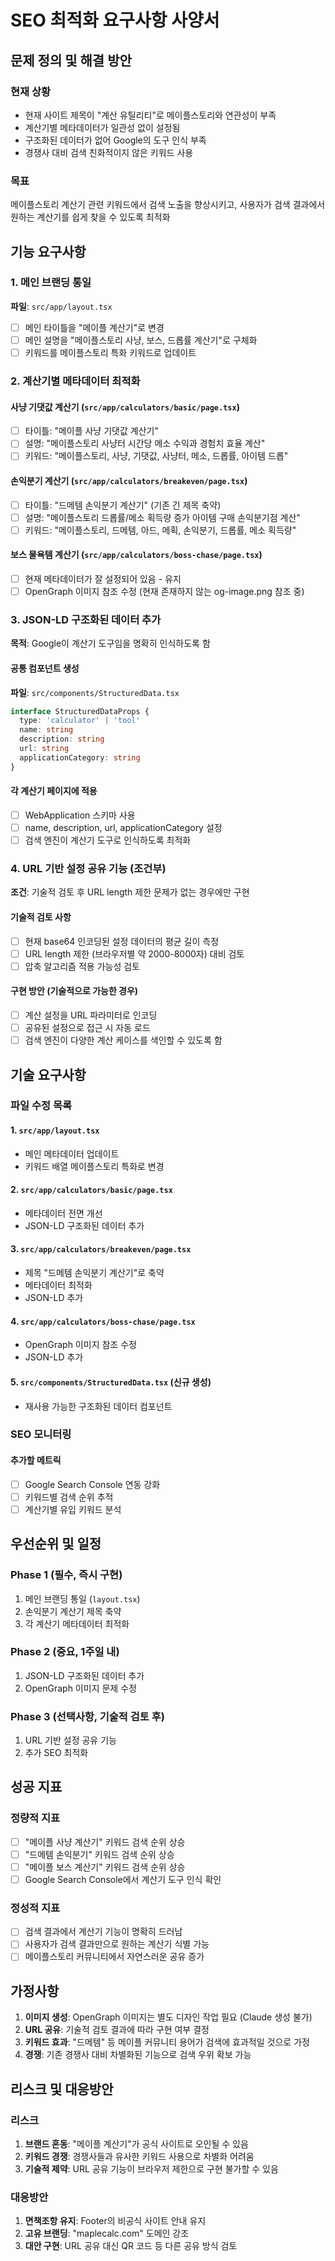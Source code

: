 # SEO 최적화 요구사항 사양서

## 문제 정의 및 해결 방안

### 현재 상황
- 현재 사이트 제목이 "계산 유틸리티"로 메이플스토리와 연관성이 부족
- 계산기별 메타데이터가 일관성 없이 설정됨 
- 구조화된 데이터가 없어 Google의 도구 인식 부족
- 경쟁사 대비 검색 친화적이지 않은 키워드 사용

### 목표
메이플스토리 계산기 관련 키워드에서 검색 노출을 향상시키고, 사용자가 검색 결과에서 원하는 계산기를 쉽게 찾을 수 있도록 최적화

## 기능 요구사항

### 1. 메인 브랜딩 통일
**파일**: `src/app/layout.tsx`
- [ ] 메인 타이틀을 "메이플 계산기"로 변경
- [ ] 메인 설명을 "메이플스토리 사냥, 보스, 드롭률 계산기"로 구체화
- [ ] 키워드를 메이플스토리 특화 키워드로 업데이트

### 2. 계산기별 메타데이터 최적화

#### 사냥 기댓값 계산기 (`src/app/calculators/basic/page.tsx`)
- [ ] 타이틀: "메이플 사냥 기댓값 계산기"
- [ ] 설명: "메이플스토리 사냥터 시간당 메소 수익과 경험치 효율 계산"
- [ ] 키워드: "메이플스토리, 사냥, 기댓값, 사냥터, 메소, 드롭률, 아이템 드롭"

#### 손익분기 계산기 (`src/app/calculators/breakeven/page.tsx`)
- [ ] 타이틀: "드메템 손익분기 계산기" (기존 긴 제목 축약)
- [ ] 설명: "메이플스토리 드롭률/메소 획득량 증가 아이템 구매 손익분기점 계산"
- [ ] 키워드: "메이플스토리, 드메템, 아드, 메획, 손익분기, 드롭률, 메소 획득량"

#### 보스 물욕템 계산기 (`src/app/calculators/boss-chase/page.tsx`)
- [ ] 현재 메타데이터가 잘 설정되어 있음 - 유지
- [ ] OpenGraph 이미지 참조 수정 (현재 존재하지 않는 og-image.png 참조 중)

### 3. JSON-LD 구조화된 데이터 추가
**목적**: Google이 계산기 도구임을 명확히 인식하도록 함

#### 공통 컴포넌트 생성
**파일**: `src/components/StructuredData.tsx`
```typescript
interface StructuredDataProps {
  type: 'calculator' | 'tool'
  name: string
  description: string
  url: string
  applicationCategory: string
}
```

#### 각 계산기 페이지에 적용
- [ ] WebApplication 스키마 사용
- [ ] name, description, url, applicationCategory 설정
- [ ] 검색 엔진이 계산기 도구로 인식하도록 최적화

### 4. URL 기반 설정 공유 기능 (조건부)
**조건**: 기술적 검토 후 URL length 제한 문제가 없는 경우에만 구현

#### 기술적 검토 사항
- [ ] 현재 base64 인코딩된 설정 데이터의 평균 길이 측정
- [ ] URL length 제한 (브라우저별 약 2000-8000자) 대비 검토
- [ ] 압축 알고리즘 적용 가능성 검토

#### 구현 방안 (기술적으로 가능한 경우)
- [ ] 계산 설정을 URL 파라미터로 인코딩
- [ ] 공유된 설정으로 접근 시 자동 로드
- [ ] 검색 엔진이 다양한 계산 케이스를 색인할 수 있도록 함

## 기술 요구사항

### 파일 수정 목록

#### 1. `src/app/layout.tsx`
- 메인 메타데이터 업데이트
- 키워드 배열 메이플스토리 특화로 변경

#### 2. `src/app/calculators/basic/page.tsx`
- 메타데이터 전면 개선
- JSON-LD 구조화된 데이터 추가

#### 3. `src/app/calculators/breakeven/page.tsx`
- 제목 "드메템 손익분기 계산기"로 축약
- 메타데이터 최적화
- JSON-LD 추가

#### 4. `src/app/calculators/boss-chase/page.tsx`
- OpenGraph 이미지 참조 수정
- JSON-LD 추가

#### 5. `src/components/StructuredData.tsx` (신규 생성)
- 재사용 가능한 구조화된 데이터 컴포넌트

### SEO 모니터링

#### 추가할 메트릭
- [ ] Google Search Console 연동 강화
- [ ] 키워드별 검색 순위 추적
- [ ] 계산기별 유입 키워드 분석

## 우선순위 및 일정

### Phase 1 (필수, 즉시 구현)
1. 메인 브랜딩 통일 (`layout.tsx`)
2. 손익분기 계산기 제목 축약
3. 각 계산기 메타데이터 최적화

### Phase 2 (중요, 1주일 내)
1. JSON-LD 구조화된 데이터 추가
2. OpenGraph 이미지 문제 수정

### Phase 3 (선택사항, 기술적 검토 후)
1. URL 기반 설정 공유 기능
2. 추가 SEO 최적화

## 성공 지표

### 정량적 지표
- [ ] "메이플 사냥 계산기" 키워드 검색 순위 상승
- [ ] "드메템 손익분기" 키워드 검색 순위 상승  
- [ ] "메이플 보스 계산기" 키워드 검색 순위 상승
- [ ] Google Search Console에서 계산기 도구 인식 확인

### 정성적 지표
- [ ] 검색 결과에서 계산기 기능이 명확히 드러남
- [ ] 사용자가 검색 결과만으로 원하는 계산기 식별 가능
- [ ] 메이플스토리 커뮤니티에서 자연스러운 공유 증가

## 가정사항

1. **이미지 생성**: OpenGraph 이미지는 별도 디자인 작업 필요 (Claude 생성 불가)
2. **URL 공유**: 기술적 검토 결과에 따라 구현 여부 결정
3. **키워드 효과**: "드메템" 등 메이플 커뮤니티 용어가 검색에 효과적일 것으로 가정
4. **경쟁**: 기존 경쟁사 대비 차별화된 기능으로 검색 우위 확보 가능

## 리스크 및 대응방안

### 리스크
1. **브랜드 혼동**: "메이플 계산기"가 공식 사이트로 오인될 수 있음
2. **키워드 경쟁**: 경쟁사들과 유사한 키워드 사용으로 차별화 어려움
3. **기술적 제약**: URL 공유 기능이 브라우저 제한으로 구현 불가할 수 있음

### 대응방안
1. **면책조항 유지**: Footer의 비공식 사이트 안내 유지
2. **고유 브랜딩**: "maplecalc.com" 도메인 강조
3. **대안 구현**: URL 공유 대신 QR 코드 등 다른 공유 방식 검토